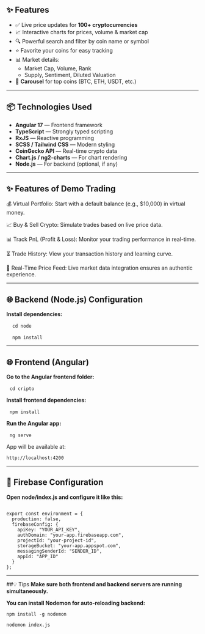 ## ✨ Features

- ✅ Live price updates for **100+ cryptocurrencies**
- 📈 Interactive charts for prices, volume & market cap
- 🔍 Powerful search and filter by coin name or symbol
- ⭐ Favorite your coins for easy tracking
- 📊 Market details:
  - Market Cap, Volume, Rank
  - Supply, Sentiment, Diluted Valuation
- 🔁 **Carousel** for top coins (BTC, ETH, USDT, etc.)

---

## 📦 Technologies Used

- **Angular 17** — Frontend framework
- **TypeScript** — Strongly typed scripting
- **RxJS** — Reactive programming
- **SCSS / Tailwind CSS** — Modern styling
- **CoinGecko API** — Real-time crypto data
- **Chart.js / ng2-charts** — For chart rendering
- **Node.js** — For backend (optional, if any)

---

## ✨ Features of Demo Trading

💰 Virtual Portfolio: Start with a default balance (e.g., $10,000) in virtual money.

📈 Buy & Sell Crypto: Simulate trades based on live price data.

📊 Track PnL (Profit & Loss): Monitor your trading performance in real-time.

⏳ Trade History: View your transaction history and learning curve.

🎯 Real-Time Price Feed: Live market data integration ensures an authentic experience.

---

## 🌐 Backend (Node.js) Configuration
**Install dependencies:**

<pre> <code> cd node </code></pre>
<pre> <code> npm install </code></pre>

---

## 🌐 Frontend (Angular)
**Go to the Angular frontend folder:**

<pre> <code>cd cripto</code></pre>

**Install frontend dependencies:**

<pre> <code>npm install</code></pre>

**Run the Angular app:**

<pre> <code>ng serve</code></pre>
App will be available at: <pre> <code>http://localhost:4200</code></pre>

---

## 🔐 Firebase Configuration

**Open node/index.js and configure it like this:**
<pre><code>
export const environment = {
  production: false,
  firebaseConfig: {
    apiKey: "YOUR_API_KEY",
    authDomain: "your-app.firebaseapp.com",
    projectId: "your-project-id",
    storageBucket: "your-app.appspot.com",
    messagingSenderId: "SENDER_ID",
    appId: "APP_ID"
  }
};</pre></code>

---

##💡 Tips
**Make sure both frontend and backend servers are running simultaneously.**

**You can install Nodemon for auto-reloading backend:**

<pre><code>npm install -g nodemon</code></pre>
<pre><code>nodemon index.js</code></pre>
